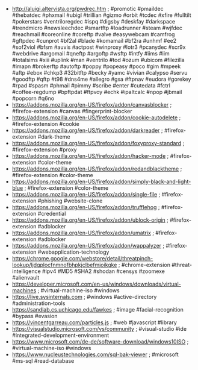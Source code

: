 * http://aluigi.altervista.org/pwdrec.htm ; #promotic #pmaildec #thebatdec #phxmail #ubigl #trillian #gizmo #orbit #tcdec #xfire #fulltilt #pokerstars #ventriloregdec #ispq #digsby #deskfay #darkspace #trendmicro #newsleechdec #smartftp #loadrunner #steam #wjfdec #reachmail #coreonline #coreftp #valve #easywebcam #camfrog #gftpdec #cunprot #bf2al #blade #komamail #bf2ra #unhmf #ee2 #sof2viol #bfsm #auvis #actpost #winproxy #lotr3 #pcanydec #scr9x #webdrive #argomail #qneftp #argoftp #wsftp #intfy #iims #iim #totalsims #xiii #uplink #man #ventrilo #tod #ozum #ubicom #filezilla #imapn #brokerftp #autoftp #poppy #popeasy #poco #gim #mpeek #aftp #ebox #chkp3 #32bitftp #becky #yamc #vivian #calypso #servu #goodftp #qftp #t98 #dns4me #allegro #gsa #ftpnav #eudora #gorekey #rpad #spasm #phmail #pimmy #scribe #enter #cutedata #fctrl #coffee-regdump #bpftpdat #ftpvoy #echk #ipaltcalc #npop #jbmail #popcorn #q6no
* https://addons.mozilla.org/en-US/firefox/addon/canvasblocker ; #firefox-extension #canvas #fingerprint-blocker
* https://addons.mozilla.org/en-US/firefox/addon/cookie-autodelete ; #firefox-extension #cookie
* https://addons.mozilla.org/en-US/firefox/addon/darkreader ; #firefox-extension #dark-theme
* https://addons.mozilla.org/en-US/firefox/addon/foxyproxy-standard ; #firefox-extension #proxy
* https://addons.mozilla.org/en-US/firefox/addon/hacker-mode ; #firefox-extension #color-theme
* https://addons.mozilla.org/en-US/firefox/addon/redandblacktheme ; #firefox-extension #color-theme
* https://addons.mozilla.org/en-US/firefox/addon/simply-black-and-light-blue ; #firefox-extension #color-theme
* https://addons.mozilla.org/en-US/firefox/addon/single-file ; #firefox-extension #phishing #website-clone
* https://addons.mozilla.org/en-US/firefox/addon/trufflehog ; #firefox-extension #credential
* https://addons.mozilla.org/en-US/firefox/addon/ublock-origin ; #firefox-extension #adblocker
* https://addons.mozilla.org/en-US/firefox/addon/umatrix ; #firefox-extension #adblocker
* https://addons.mozilla.org/en-US/firefox/addon/wappalyzer ; #firefox-extension #webapplication-technology
* https://chrome.google.com/webstore/detail/threatpinch-lookup/ljdgplocfnmnofbhpkjclbefmjoikgke ; #chrome-extension #threat-intelligence #ipv4 #MD5 #SHA2 #shodan #censys #zoomexe #alienvault
* https://developer.microsoft.com/en-us/windows/downloads/virtual-machines ; #virtual-machine-iso #windows
* https://live.sysinternals.com ; #windows #active-directory #administration-tools
* https://sandlab.cs.uchicago.edu/fawkes ; #image #facial-recognition #bypass #evasion
* https://vincentgarreau.com/particles.js ; #web #javascript #library
* https://visualstudio.microsoft.com/vs/community ; #visual-studio #ide #integrated-development-environment
* https://www.microsoft.com/de-de/software-download/windows10ISO ; #virtual-machine-iso #windows
* https://www.nucleustechnologies.com/sql-bak-viewer ; #microsoft #ms-sql #read-database
